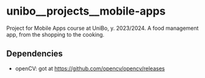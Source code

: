 # unibo__projects__mobile-apps
Project for Mobile Apps course at UniBo, y. 2023/2024. A food management app, from the shopping to the cooking.

## Dependencies
*	openCV: got at https://github.com/opencv/opencv/releases
